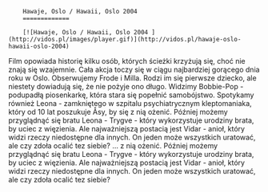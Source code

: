 
        Hawaje, Oslo / Hawaii, Oslo 2004 
        =============
        
        [![Hawaje, Oslo / Hawaii, Oslo 2004 ](http://vidos.pl/images/player.gif)](http://vidos.pl/hawaje-oslo-hawaii-oslo-2004)
        
        
 Film opowiada historię kilku osób, których ścieżki krzyżują się, choć nie znają się wzajemnie. Cała akcja toczy się w ciągu najbardziej gorącego dnia roku w Oslo. Obserwujemy Frode i Milla. Rodzi im się pierwsze dziecko, ale niestety dowiadują się, że nie pożyje ono długo. Widzimy Bobbie-Pop - podupadłą piosenkarkę, która stara się popełnić samobójstwo. Spotykamy również Leona - zamkniętego w szpitalu psychiatrycznym kleptomaniaka, który od 10 lat poszukuje Åsy, by się z nią ożenić. Później możemy przyglądnąć się bratu Leona - Trygve - który wykorzystuje urodziny brata, by uciec z więzienia. Ale najważniejszą postacią jest Vidar - anioł, który widzi rzeczy niedostępne dla innych. On jeden może wszystkich uratować, ale czy zdoła ocalić tez siebie?   ... z nią ożenić. Później możemy przyglądnąć się bratu Leona - Trygve - który wykorzystuje urodziny brata, by uciec z więzienia. Ale najważniejszą postacią jest Vidar - anioł, który widzi rzeczy niedostępne dla innych. On jeden może wszystkich uratować, ale czy zdoła ocalić tez siebie?
    